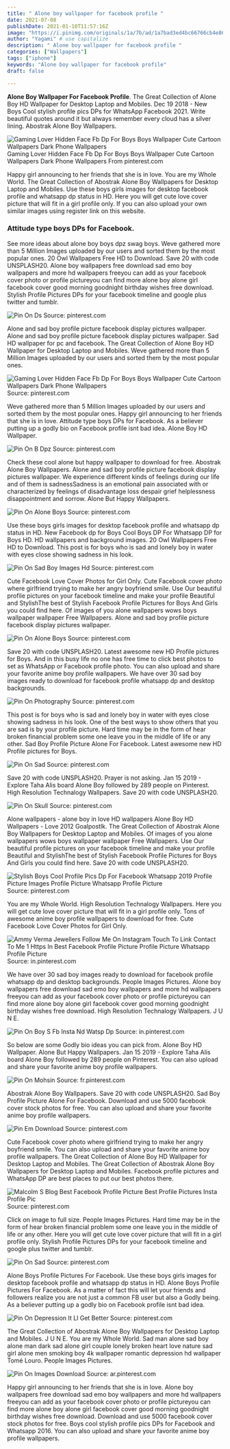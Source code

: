 ```yaml
---
title: " Alone boy wallpaper for facebook profile "
date: 2021-07-08
publishDate: 2021-01-10T11:57:16Z
image: "https://i.pinimg.com/originals/1a/7b/ad/1a7bad3ed4bc66766cb4e867e1e94adb.jpg"
author: "Yagami" # use capitalize
description: " Alone boy wallpaper for facebook profile "
categories: ["Wallpapers"]
tags: ["iphone"]
keywords: "Alone boy wallpaper for facebook profile"
draft: false

---
```



**Alone Boy Wallpaper For Facebook Profile**. The Great Collection of Alone Boy HD Wallpaper for Desktop Laptop and Mobiles. Dec 19 2018 - New Boys Cool stylish profile pics DPs for WhatsApp Facebook 2021. Write beautiful quotes around it but always remember every cloud has a silver lining. Abostrak Alone Boy Wallpapers.

![Gaming Lover Hidden Face Fb Dp For Boys Boys Wallpaper Cute Cartoon Wallpapers Dark Phone Wallpapers](https://i.pinimg.com/736x/42/0d/11/420d11e13ed8a4328393e8fa3f6b5485.jpg "Gaming Lover Hidden Face Fb Dp For Boys Boys Wallpaper Cute Cartoon Wallpapers Dark Phone Wallpapers")
Gaming Lover Hidden Face Fb Dp For Boys Boys Wallpaper Cute Cartoon Wallpapers Dark Phone Wallpapers From pinterest.com


Happy girl announcing to her friends that she is in love. You are my Whole World. The Great Collection of Abostrak Alone Boy Wallpapers for Desktop Laptop and Mobiles. Use these boys girls images for desktop facebook profile and whatsapp dp status in HD. Here you will get cute love cover picture that will fit in a girl profile only. If you can also upload your own similar images using register link on this website.

### Attitude type boys DPs for Facebook.

See more ideas about alone boy boys dpz swag boys. Weve gathered more than 5 Million Images uploaded by our users and sorted them by the most popular ones. 20 Owl Wallpapers Free HD to Download. Save 20 with code UNSPLASH20. Alone boy wallpapers free download sad emo boy wallpapers and more hd wallpapers freeyou can add as your facebook cover photo or profile pictureyou can find more alone boy alone girl facebook cover good morning goodnight birthday wishes free download. Stylish Profile Pictures DPs for your facebook timeline and google plus twitter and tumblr.


![Pin On Ds](https://i.pinimg.com/originals/2a/36/ad/2a36add932afa93c3c332b64e6298f2f.jpg "Pin On Ds")
Source: pinterest.com

Alone and sad boy profile picture facebook display pictures wallpaper. Alone and sad boy profile picture facebook display pictures wallpaper. Sad HD wallpaper for pc and facebook. The Great Collection of Alone Boy HD Wallpaper for Desktop Laptop and Mobiles. Weve gathered more than 5 Million Images uploaded by our users and sorted them by the most popular ones.

![Gaming Lover Hidden Face Fb Dp For Boys Boys Wallpaper Cute Cartoon Wallpapers Dark Phone Wallpapers](https://i.pinimg.com/736x/42/0d/11/420d11e13ed8a4328393e8fa3f6b5485.jpg "Gaming Lover Hidden Face Fb Dp For Boys Boys Wallpaper Cute Cartoon Wallpapers Dark Phone Wallpapers")
Source: pinterest.com

Weve gathered more than 5 Million Images uploaded by our users and sorted them by the most popular ones. Happy girl announcing to her friends that she is in love. Attitude type boys DPs for Facebook. As a believer putting up a godly bio on Facebook profile isnt bad idea. Alone Boy HD Wallpaper.

![Pin On B Dpz](https://i.pinimg.com/originals/69/e9/3b/69e93bc04784b616a8eabde78d5bcb40.jpg "Pin On B Dpz")
Source: pinterest.com

Check these cool alone but happy wallpaper to download for free. Abostrak Alone Boy Wallpapers. Alone and sad boy profile picture facebook display pictures wallpaper. We experience different kinds of feelings during our life and of them is sadnessSadness is an emotional pain associated with or characterized by feelings of disadvantage loss despair grief helplessness disappointment and sorrow. Alone But Happy Wallpapers.

![Pin On Alone Boys](https://i.pinimg.com/originals/3e/04/39/3e04394a96b37a245da628b6daf204d1.jpg "Pin On Alone Boys")
Source: pinterest.com

Use these boys girls images for desktop facebook profile and whatsapp dp status in HD. New Facebook dp for Boys Cool Boys DP For Whatsapp DP for Boys HD. HD wallpapers and background images. 20 Owl Wallpapers Free HD to Download. This post is for boys who is sad and lonely boy in water with eyes close showing sadness in his look.

![Pin On Sad Boy Images Hd](https://i.pinimg.com/originals/21/74/b2/2174b22f7c21f69162a88768c84d0d74.jpg "Pin On Sad Boy Images Hd")
Source: pinterest.com

Cute Facebook Love Cover Photos for Girl Only. Cute Facebook cover photo where girlfriend trying to make her angry boyfriend smile. Use Our beautiful profile pictures on your facebook timeline and make your profile Beautiful and StylishThe best of Stylish Facebook Profile Pictures for Boys And Girls you could find here. Of images of you alone wallpapers wows boys wallpaper wallpaper Free Wallpapers. Alone and sad boy profile picture facebook display pictures wallpaper.

![Pin On Alone Boys](https://i.pinimg.com/originals/d4/a4/f2/d4a4f2ba7d0763dd090944bae7dea207.jpg "Pin On Alone Boys")
Source: pinterest.com

Save 20 with code UNSPLASH20. Latest awesome new HD Profile pictures for Boys. And in this busy life no one has free time to click best photos to set as WhatsApp or Facebook profile photo. You can also upload and share your favorite anime boy profile wallpapers. We have over 30 sad boy images ready to download for facebook profile whatsapp dp and desktop backgrounds.

![Pin On Photography](https://i.pinimg.com/originals/83/e7/ea/83e7ea4873f80a237c7983d5bf978f30.jpg "Pin On Photography")
Source: pinterest.com

This post is for boys who is sad and lonely boy in water with eyes close showing sadness in his look. One of the best ways to show others that you are sad is by your profile picture. Hard time may be in the form of hear broken financial problem some one leave you in the middle of life or any other. Sad Boy Profile Picture Alone For Facebook. Latest awesome new HD Profile pictures for Boys.

![Pin On Sad](https://i.pinimg.com/originals/80/18/a4/8018a4b7b02f6b8718af78cf24a8d9c5.jpg "Pin On Sad")
Source: pinterest.com

Save 20 with code UNSPLASH20. Prayer is not asking. Jan 15 2019 - Explore Taha Alis board Alone Boy followed by 289 people on Pinterest. High Resolution Technalogy Wallpapers. Save 20 with code UNSPLASH20.

![Pin On Skull](https://i.pinimg.com/originals/cc/04/99/cc0499535df541e6d374f7cf15e1f9af.jpg "Pin On Skull")
Source: pinterest.com

Alone wallpapers - alone boy in love HD wallpapers Alone Boy HD Wallpapers - Love 2012 Goalpostlk. The Great Collection of Abostrak Alone Boy Wallpapers for Desktop Laptop and Mobiles. Of images of you alone wallpapers wows boys wallpaper wallpaper Free Wallpapers. Use Our beautiful profile pictures on your facebook timeline and make your profile Beautiful and StylishThe best of Stylish Facebook Profile Pictures for Boys And Girls you could find here. Save 20 with code UNSPLASH20.

![Stylish Boys Cool Profile Pics Dp For Facebook Whatsapp 2019 Profile Picture Images Profile Picture Whatsapp Profile Picture](https://i.pinimg.com/originals/91/e6/6a/91e66aef4f6b5f106295ff4a7a9c1f00.png "Stylish Boys Cool Profile Pics Dp For Facebook Whatsapp 2019 Profile Picture Images Profile Picture Whatsapp Profile Picture")
Source: pinterest.com

You are my Whole World. High Resolution Technalogy Wallpapers. Here you will get cute love cover picture that will fit in a girl profile only. Tons of awesome anime boy profile wallpapers to download for free. Cute Facebook Love Cover Photos for Girl Only.

![Ammy Verma Jewellers Follow Me On Instagram Touch To Link Contact To Me 1 Https In Best Facebook Profile Picture Profile Picture Whatsapp Profile Picture](https://i.pinimg.com/originals/4d/bd/02/4dbd0246dfe6443c513491e17f79af0e.jpg "Ammy Verma Jewellers Follow Me On Instagram Touch To Link Contact To Me 1 Https In Best Facebook Profile Picture Profile Picture Whatsapp Profile Picture")
Source: in.pinterest.com

We have over 30 sad boy images ready to download for facebook profile whatsapp dp and desktop backgrounds. People Images Pictures. Alone boy wallpapers free download sad emo boy wallpapers and more hd wallpapers freeyou can add as your facebook cover photo or profile pictureyou can find more alone boy alone girl facebook cover good morning goodnight birthday wishes free download. High Resolution Technalogy Wallpapers. J U N E.

![Pin On Boy S Fb Insta Nd Watsp Dp](https://i.pinimg.com/originals/73/16/f5/7316f550de9ca0045e3d8d98a5bb5e44.png "Pin On Boy S Fb Insta Nd Watsp Dp")
Source: in.pinterest.com

So below are some Godly bio ideas you can pick from. Alone Boy HD Wallpaper. Alone But Happy Wallpapers. Jan 15 2019 - Explore Taha Alis board Alone Boy followed by 289 people on Pinterest. You can also upload and share your favorite anime boy profile wallpapers.

![Pin On Mohsin](https://i.pinimg.com/originals/e4/db/0d/e4db0d32f9e8b4755d0e76d50d6b5f1c.jpg "Pin On Mohsin")
Source: fr.pinterest.com

Abostrak Alone Boy Wallpapers. Save 20 with code UNSPLASH20. Sad Boy Profile Picture Alone For Facebook. Download and use 5000 facebook cover stock photos for free. You can also upload and share your favorite anime boy profile wallpapers.

![Pin Em Download](https://i.pinimg.com/736x/02/e4/18/02e418af227b80d3ed35049b096afdea.jpg "Pin Em Download")
Source: pinterest.com

Cute Facebook cover photo where girlfriend trying to make her angry boyfriend smile. You can also upload and share your favorite anime boy profile wallpapers. The Great Collection of Alone Boy HD Wallpaper for Desktop Laptop and Mobiles. The Great Collection of Abostrak Alone Boy Wallpapers for Desktop Laptop and Mobiles. Facebook profile pictures and WhatsApp DP are best places to put our best photos there.

![Malcolm S Blog Best Facebook Profile Picture Best Profile Pictures Insta Profile Pic](https://i.pinimg.com/originals/5d/19/91/5d1991770ef158557da442d8855ef4e9.jpg "Malcolm S Blog Best Facebook Profile Picture Best Profile Pictures Insta Profile Pic")
Source: pinterest.com

Click on image to full size. People Images Pictures. Hard time may be in the form of hear broken financial problem some one leave you in the middle of life or any other. Here you will get cute love cover picture that will fit in a girl profile only. Stylish Profile Pictures DPs for your facebook timeline and google plus twitter and tumblr.

![Pin On Sad](https://i.pinimg.com/originals/50/e6/8d/50e68dce73a0f4118efa94c97a3c1a2a.jpg "Pin On Sad")
Source: pinterest.com

Alone Boys Profile Pictures For Facebook. Use these boys girls images for desktop facebook profile and whatsapp dp status in HD. Alone Boys Profile Pictures For Facebook. As a matter of fact this will let your friends and followers realize you are not just a common FB user but also a Godly being. As a believer putting up a godly bio on Facebook profile isnt bad idea.

![Pin On Depression It Ll Get Better](https://i.pinimg.com/600x315/dc/5d/e9/dc5de99f26b4692a145fea193a2b9d16.jpg "Pin On Depression It Ll Get Better")
Source: pinterest.com

The Great Collection of Abostrak Alone Boy Wallpapers for Desktop Laptop and Mobiles. J U N E. You are my Whole World. Sad man alone sad boy alone man dark sad alone girl couple lonely broken heart love nature sad girl alone men smoking boy 4k wallpaper romantic depression hd wallpaper Tomé Louro. People Images Pictures.

![Pin On Images Download](https://i.pinimg.com/originals/1a/7b/ad/1a7bad3ed4bc66766cb4e867e1e94adb.jpg "Pin On Images Download")
Source: ar.pinterest.com

Happy girl announcing to her friends that she is in love. Alone boy wallpapers free download sad emo boy wallpapers and more hd wallpapers freeyou can add as your facebook cover photo or profile pictureyou can find more alone boy alone girl facebook cover good morning goodnight birthday wishes free download. Download and use 5000 facebook cover stock photos for free. Boys cool stylish profile pics DPs for Facebook and Whatsapp 2016. You can also upload and share your favorite anime boy profile wallpapers.

